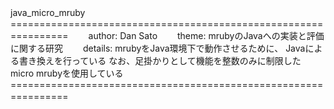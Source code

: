 java_micro_mruby　　
================================================================　　
author: 	Dan Sato　　
theme:	 	mrubyのJavaへの実装と評価に関する研究　　
details:	mrubyをJava環境下で動作させるために、
			Javaによる書き換えを行っている
			なお、足掛かりとして機能を整数のみに制限した
			micro mrubyを使用している　　
================================================================　　
